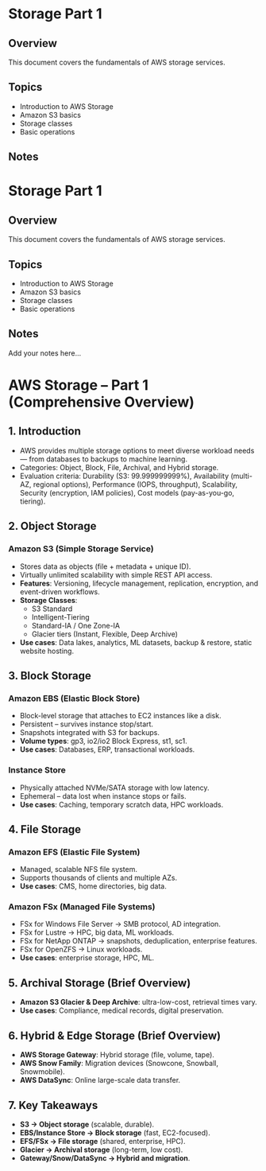 # Storage Part 1

## Overview

This document covers the fundamentals of AWS storage services.

## Topics

- Introduction to AWS Storage
- Amazon S3 basics
- Storage classes
- Basic operations

## Notes

# Storage Part 1

## Overview

This document covers the fundamentals of AWS storage services.

## Topics

- Introduction to AWS Storage
- Amazon S3 basics
- Storage classes
- Basic operations

## Notes

Add your notes here...

# AWS Storage – Part 1 (Comprehensive Overview)

## 1. Introduction
- AWS provides multiple storage options to meet diverse workload needs — from databases to backups to machine learning.
- Categories: Object, Block, File, Archival, and Hybrid storage.
- Evaluation criteria: Durability (S3: 99.999999999%), Availability (multi-AZ, regional options), Performance (IOPS, throughput), Scalability, Security (encryption, IAM policies), Cost models (pay-as-you-go, tiering).

## 2. Object Storage
### Amazon S3 (Simple Storage Service)
- Stores data as objects (file + metadata + unique ID).
- Virtually unlimited scalability with simple REST API access.
- **Features**: Versioning, lifecycle management, replication, encryption, and event-driven workflows.
- **Storage Classes**: 
  - S3 Standard
  - Intelligent-Tiering
  - Standard-IA / One Zone-IA
  - Glacier tiers (Instant, Flexible, Deep Archive)
- **Use cases**: Data lakes, analytics, ML datasets, backup & restore, static website hosting.

## 3. Block Storage
### Amazon EBS (Elastic Block Store)
- Block-level storage that attaches to EC2 instances like a disk.
- Persistent – survives instance stop/start.
- Snapshots integrated with S3 for backups.
- **Volume types**: gp3, io2/io2 Block Express, st1, sc1.
- **Use cases**: Databases, ERP, transactional workloads.

### Instance Store
- Physically attached NVMe/SATA storage with low latency.
- Ephemeral – data lost when instance stops or fails.
- **Use cases**: Caching, temporary scratch data, HPC workloads.

## 4. File Storage
### Amazon EFS (Elastic File System)
- Managed, scalable NFS file system.
- Supports thousands of clients and multiple AZs.
- **Use cases**: CMS, home directories, big data.

### Amazon FSx (Managed File Systems)
- FSx for Windows File Server → SMB protocol, AD integration.
- FSx for Lustre → HPC, big data, ML workloads.
- FSx for NetApp ONTAP → snapshots, deduplication, enterprise features.
- FSx for OpenZFS → Linux workloads.
- **Use cases**: enterprise storage, HPC, ML.

## 5. Archival Storage (Brief Overview)
- **Amazon S3 Glacier & Deep Archive**: ultra-low-cost, retrieval times vary.
- **Use cases**: Compliance, medical records, digital preservation.

## 6. Hybrid & Edge Storage (Brief Overview)
- **AWS Storage Gateway**: Hybrid storage (file, volume, tape).
- **AWS Snow Family**: Migration devices (Snowcone, Snowball, Snowmobile).
- **AWS DataSync**: Online large-scale data transfer.

## 7. Key Takeaways
- **S3 → Object storage** (scalable, durable).
- **EBS/Instance Store → Block storage** (fast, EC2-focused).
- **EFS/FSx → File storage** (shared, enterprise, HPC).
- **Glacier → Archival storage** (long-term, low cost).
- **Gateway/Snow/DataSync → Hybrid and migration**.

